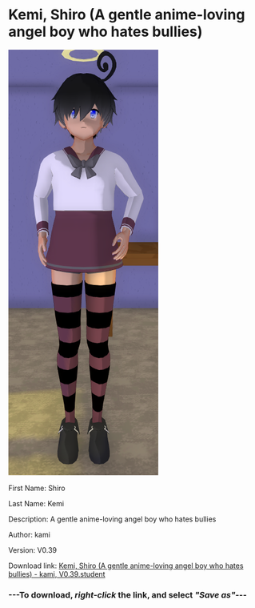 # Kemi, Shiro (A gentle anime-loving angel boy who hates bullies)

<img src = "https://raw.githubusercontent.com/Arbiter1223/Daigaku-Gurashi-Custom-Students/master/Students/Files/Kemi%2C%20Shiro%20(A%20gentle%20anime-loving%20angel%20boy%20who%20hates%20bullies).png">

First Name: Shiro

Last Name: Kemi

Description: A gentle anime-loving angel boy who hates bullies

Author: kami

Version: V0.39

Download link: <a href="https://raw.githubusercontent.com/Arbiter1223/Daigaku-Gurashi-Custom-Students/master/Students/Files/Kemi%2C%20Shiro%20(A%20gentle%20anime-loving%20angel%20boy%20who%20hates%20bullies)%20-%20kami%2C%20V0.39.student">Kemi, Shiro (A gentle anime-loving angel boy who hates bullies) - kami, V0.39.student</a>

### ---**To download, _right-click_ the link, and select _"Save as"_**---
